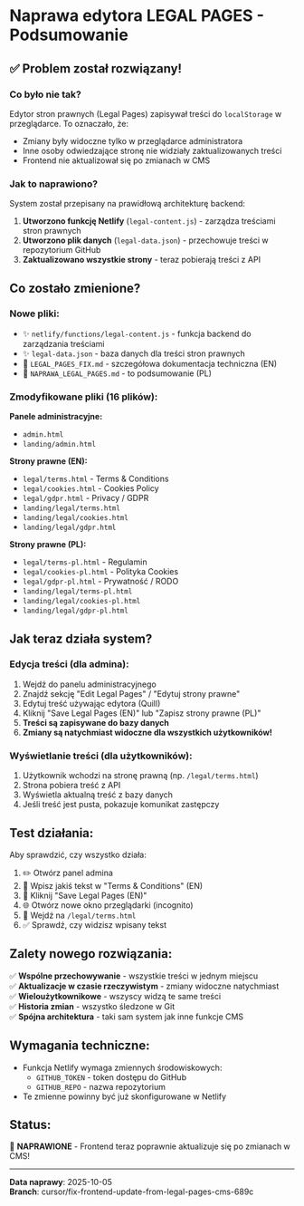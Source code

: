# Naprawa edytora LEGAL PAGES - Podsumowanie

## ✅ Problem został rozwiązany!

### Co było nie tak?
Edytor stron prawnych (Legal Pages) zapisywał treści do `localStorage` w przeglądarce. To oznaczało, że:
- Zmiany były widoczne tylko w przeglądarce administratora
- Inne osoby odwiedzające stronę nie widziały zaktualizowanych treści
- Frontend nie aktualizował się po zmianach w CMS

### Jak to naprawiono?
System został przepisany na prawidłową architekturę backend:
1. **Utworzono funkcję Netlify** (`legal-content.js`) - zarządza treściami stron prawnych
2. **Utworzono plik danych** (`legal-data.json`) - przechowuje treści w repozytorium GitHub
3. **Zaktualizowano wszystkie strony** - teraz pobierają treści z API

## Co zostało zmienione?

### Nowe pliki:
- ✨ `netlify/functions/legal-content.js` - funkcja backend do zarządzania treściami
- ✨ `legal-data.json` - baza danych dla treści stron prawnych
- 📄 `LEGAL_PAGES_FIX.md` - szczegółowa dokumentacja techniczna (EN)
- 📄 `NAPRAWA_LEGAL_PAGES.md` - to podsumowanie (PL)

### Zmodyfikowane pliki (16 plików):
**Panele administracyjne:**
- `admin.html` 
- `landing/admin.html`

**Strony prawne (EN):**
- `legal/terms.html` - Terms & Conditions
- `legal/cookies.html` - Cookies Policy
- `legal/gdpr.html` - Privacy / GDPR
- `landing/legal/terms.html`
- `landing/legal/cookies.html`
- `landing/legal/gdpr.html`

**Strony prawne (PL):**
- `legal/terms-pl.html` - Regulamin
- `legal/cookies-pl.html` - Polityka Cookies
- `legal/gdpr-pl.html` - Prywatność / RODO
- `landing/legal/terms-pl.html`
- `landing/legal/cookies-pl.html`
- `landing/legal/gdpr-pl.html`

## Jak teraz działa system?

### Edycja treści (dla admina):
1. Wejdź do panelu administracyjnego
2. Znajdź sekcję "Edit Legal Pages" / "Edytuj strony prawne"
3. Edytuj treść używając edytora (Quill)
4. Kliknij "Save Legal Pages (EN)" lub "Zapisz strony prawne (PL)"
5. **Treści są zapisywane do bazy danych**
6. **Zmiany są natychmiast widoczne dla wszystkich użytkowników!**

### Wyświetlanie treści (dla użytkowników):
1. Użytkownik wchodzi na stronę prawną (np. `/legal/terms.html`)
2. Strona pobiera treść z API
3. Wyświetla aktualną treść z bazy danych
4. Jeśli treść jest pusta, pokazuje komunikat zastępczy

## Test działania:
Aby sprawdzić, czy wszystko działa:
1. ✏️ Otwórz panel admina
2. 📝 Wpisz jakiś tekst w "Terms & Conditions" (EN)
3. 💾 Kliknij "Save Legal Pages (EN)"
4. 🌐 Otwórz nowe okno przeglądarki (incognito)
5. 👀 Wejdź na `/legal/terms.html`
6. ✅ Sprawdź, czy widzisz wpisany tekst

## Zalety nowego rozwiązania:
✅ **Wspólne przechowywanie** - wszystkie treści w jednym miejscu  
✅ **Aktualizacje w czasie rzeczywistym** - zmiany widoczne natychmiast  
✅ **Wieloużytkownikowe** - wszyscy widzą te same treści  
✅ **Historia zmian** - wszystko śledzone w Git  
✅ **Spójna architektura** - taki sam system jak inne funkcje CMS  

## Wymagania techniczne:
- Funkcja Netlify wymaga zmiennych środowiskowych:
  - `GITHUB_TOKEN` - token dostępu do GitHub
  - `GITHUB_REPO` - nazwa repozytorium
- Te zmienne powinny być już skonfigurowane w Netlify

## Status:
🎉 **NAPRAWIONE** - Frontend teraz poprawnie aktualizuje się po zmianach w CMS!

---

**Data naprawy**: 2025-10-05  
**Branch**: cursor/fix-frontend-update-from-legal-pages-cms-689c

